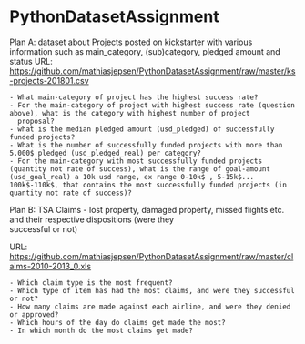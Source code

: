 # PythonDatasetAssignment

Plan A: dataset about Projects posted on kickstarter with various information such as main_category, (sub)category, pledged amount and                                                                                                                                                                                          
        status
URL: https://github.com/mathiasjepsen/PythonDatasetAssignment/raw/master/ks-projects-201801.csv

    - What main-category of project has the highest success rate?
    - For the main-category of project with highest success rate (question above), what is the category with highest number of project              
      proposal?
    - what is the median pledged amount (usd_pledged) of successfully funded projects?
    - What is the number of successfully funded projects with more than 5.000$ pledged (usd_pledged_real) per category?
    - For the main-category with most successfully funded projects (quantity not rate of success), what is the range of goal-amount (usd_goal_real) a 10k usd range, ex range 0-10k$ , 5-15k$... 100k$-110k$, that contains the most successfully funded projects (in quantity not rate of success)?


Plan B: TSA Claims - lost property, damaged property, missed flights etc. and their respective dispositions (were they      
        successful or not)
        
  URL: https://github.com/mathiasjepsen/PythonDatasetAssignment/raw/master/claims-2010-2013_0.xls
  
    - Which claim type is the most frequent?
    - Which type of item has had the most claims, and were they successful or not?
    - How many claims are made against each airline, and were they denied or approved?
    - Which hours of the day do claims get made the most?
    - In which month do the most claims get made?
